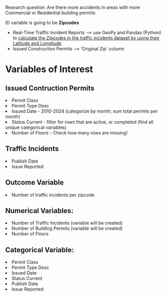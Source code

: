Research question: Are there more accidents in areas with more Commercial or Residential building permits

ID variable is going to be **Zipcodes**
- Real-Time Traffic Incident Reports --> use GeoPy and Pandas (Python) to [calculate the Zipcodes in the traffic incidents dataset by using their Latitude and Longitude](https://gis.stackexchange.com/questions/352961/converting-lat-lon-to-postal-code-using-python)
- Issued Construction Permits --> 'Original Zip' column

# Variables of Interest
## Issued Contruction Permits
<li>Permit Class</li>
<li>Permit Type Desc</li>
<li>Issued Date - 2010-2024 (categorize by month; sum total permits per month)</li>
<li>Status Current - filter for rows that are active, or completed (find all unique categorical variables)</li>
<li>Number of Floors - Check how many rows are missing!</li>

## Traffic Incidents
<li>Publish Date</li>
<li>Issue Reported</li>

## Outcome Variable
<li>Number of traffic incidents per zipcode</li>

## Numerical Variables:
<li>Number of Traffic Incidents (variable will be created)</li>
<li>Number of Building Permits (variable will be created)</li>
<li>Number of Floors</li>

## Categorical Variable:
<li>Permit Class</li>
<li>Permit Type Desc</li>
<li>Issued Date</li>
<li>Status Current</li>
<li>Publish Date</li>
<li>Issue Reported</li>
